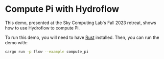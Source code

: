 # Compute Pi with Hydroflow
This demo, presented at the Sky Computing Lab's Fall 2023 retreat, shows how to use Hydroflow to compute Pi.

To run this demo, you will need to have [Rust](https://rustup.rs/) installed. Then, you can run the demo with:

```bash
cargo run -p flow --example compute_pi
```
